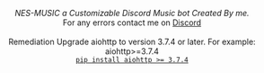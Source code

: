  

<p align="center">
  <i>NES-MUSIC a Customizable Discord Music bot Created By me.</i><br>
  For any errors contact me on <a href="https://dsc.gg/docker"> Discord </a>
  <br><br>
  Remediation
  Upgrade aiohttp to version 3.7.4 or later. For example:
  aiohttp>=3.7.4 <br>
  <a href="https://pypi.org/project/aiohttp/3.7.4/" rel="nofollow"><code>pip install aiohttp &gt;= 3.7.4</code></a>
</p>

